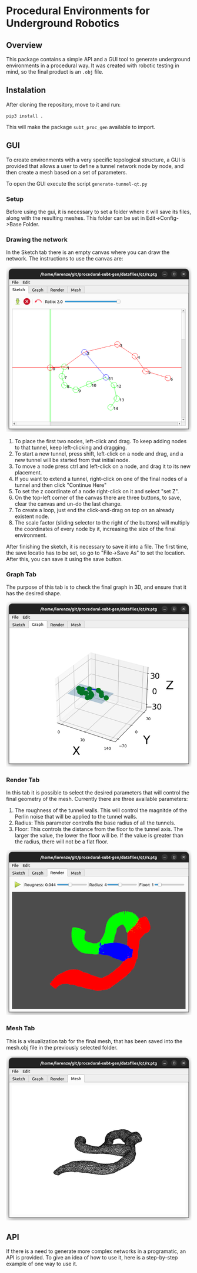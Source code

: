 # Procedural Environments for Underground Robotics
## Overview
This package contains a simple API and a GUI tool to generate underground environments in a procedural way. It was created with robotic testing in mind, so the final product is an `.obj` file.

## Instalation
After cloning the repository, move to it and run:
```
pip3 install .
```
This will make the package `subt_proc_gen` available to import.

## GUI
To create environments with a very specific topological structure, a GUI is provided that allows a user to define a tunnel network node by node, and then create a mesh based on a set of parameters. 

To open the GUI execute the script `generate-tunnel-qt.py`

### Setup
Before using the gui, it is necessary to set a folder where it will save its files, along with the resulting meshes. This folder can be set in Edit->Config->Base Folder.

### Drawing the network
In the Sketch tab there is an empty canvas where you can draw the network. The instructions to use the canvas are:

![Sketch Tab](/README_images/gui_1.png)

1. To place the first two nodes, left-click and drag. To keep adding nodes to that tunnel, keep left-clicking and dragging.
2. To start a new tunnel, press shift, left-click on a node and drag, and a new tunnel will be started from that initial node. 
3. To move a node press ctrl and left-click on a node, and drag it to its new placement.
4. If you want to extend a tunnel, right-click on one of the final nodes of a tunnel and then click "Continue Here"
5. To set the z coordinate of a node right-click on it and select "set Z".
6. On the top-left corner of the canvas there are three buttons, to save, clear the canvas and un-do the last change.
7. To create a loop, just end the click-and-drag on top on an already existent node.
8. The scale factor (sliding selector to the right of the buttons) will multiply the coordinates of every node by it, increasing the size of the final environment.

After finishing the sketch, it is necessary to save it into a file. The first time, the save locatio has to be set, so go to "File->Save As" to set the location. After this, you can save it using the save button.

### Graph Tab
The purpose of this tab is to check the final graph in 3D, and ensure that it has the desired shape.

![Graph Tab](/README_images/gui_2.png)

### Render Tab
In this tab it is possible to select the desired parameters that will control the final geometry of the mesh. Currently there are three available parameters:
1. The roughness of the tunnel walls. This will control the magnitde of the Perlin noise that will be applied to the tunnel walls.
2. Radius: This parameter controlls the base radius of all the tunnels.
3. Floor: This controls the distance from the floor to the tunnel axis. The larger the value, the lower the floor will be. If the value is greater than the radius, there will not be a flat floor.

![Graph Tab](/README_images/gui_3.png)

### Mesh Tab
This is a visualization tab for the final mesh, that has been saved into the mesh.obj file in the previously selected folder.

![Graph Tab](/README_images/gui_4.png)

## API
If there is a need to generate more complex networks in a programatic, an API is provided. To give an idea of how to use it, here is a step-by-step example of one way to use it.
